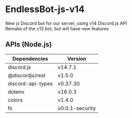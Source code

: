 # EndlessBot-js-v14
New js Discord bot for our server, using v14 Discord.js API<br>
Remake of the v13 bot, but will have new features

## APIs (Node.js)
| Dependencies | Version |
| ------------- | ------------- |
| discord.js | v14.7.1 |
| @discordjs/rest | v1.5.0 |
| discord-api-types | v0.37.30 |
| dotenv | v16.0.3 |
| colors | v1.4.0 |
| fs | v0.0.1-security |
